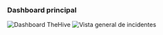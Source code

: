 ### Dashboard principal
![Dashboard TheHive](capturas/dashboard/dashboard1.png)
![Vista general de incidentes](capturas/dashboard/dashboard2.png)
